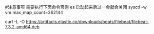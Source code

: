 #注意事项
需要执行下面命令否则 es 启动起来后过一会就会关闭
sysctl -w vm.max_map_count=262144


curl -L -O https://artifacts.elastic.co/downloads/beats/filebeat/filebeat-7.3.2-amd64.deb
